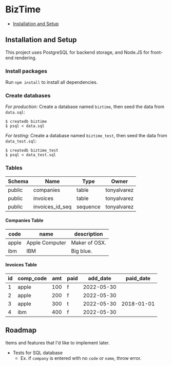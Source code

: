 # BizTime

-   [Installation and Setup](#installation-and-setup)

## Installation and Setup

This project uses PostgreSQL for backend storage, and Node.JS for front-end rendering.

### Install packages

Run `npm install` to install all dependencies.

### Create databases

_For production:_
Create a database named `biztime`, then seed the data from `data.sql`:

```console
$ createdb biztime
$ psql < data.sql
```

_For testing:_
Create a database named `biztime_test`, then seed the data from `data_test.sql`:

```console
$ createdb biztime_test
$ psql < data_test.sql
```

### Tables

| Schema | Name            | Type     | Owner       |
| ------ | --------------- | -------- | ----------- |
| public | companies       | table    | tonyalvarez |
| public | invoices        | table    | tonyalvarez |
| public | invoices_id_seq | sequence | tonyalvarez |

#### Companies Table

| code  | name           | description   |
| ----- | -------------- | ------------- |
| apple | Apple Computer | Maker of OSX. |
| ibm   | IBM            | Big blue.     |

#### Invoices Table

| id  | comp_code | amt | paid | add_date   | paid_date  |
| --- | --------- | --- | ---- | ---------- | ---------- |
| 1   | apple     | 100 | f    | 2022-05-30 |
| 2   | apple     | 200 | f    | 2022-05-30 |
| 3   | apple     | 300 | t    | 2022-05-30 | 2018-01-01 |
| 4   | ibm       | 400 | f    | 2022-05-30 |

## Roadmap

Items and features that I'd like to implement later.

-   Tests for SQL database
    -   Ex. if `company` is entered with no `code` or `name`, throw error.

